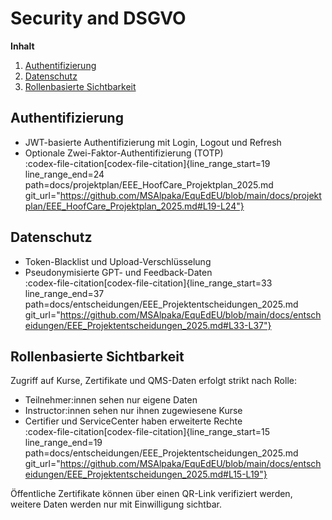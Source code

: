 # Security and DSGVO

**Inhalt**

1. [Authentifizierung](#authentifizierung)
2. [Datenschutz](#datenschutz)
3. [Rollenbasierte Sichtbarkeit](#rollenbasierte-sichtbarkeit)

## Authentifizierung

- JWT-basierte Authentifizierung mit Login, Logout und Refresh  
- Optionale Zwei-Faktor-Authentifizierung (TOTP)  
​:codex-file-citation[codex-file-citation]{line_range_start=19 line_range_end=24 path=docs/projektplan/EEE_HoofCare_Projektplan_2025.md git_url="https://github.com/MSAlpaka/EquEdEU/blob/main/docs/projektplan/EEE_HoofCare_Projektplan_2025.md#L19-L24"}​

## Datenschutz

- Token-Blacklist und Upload-Verschlüsselung  
- Pseudonymisierte GPT- und Feedback-Daten  
​:codex-file-citation[codex-file-citation]{line_range_start=33 line_range_end=37 path=docs/entscheidungen/EEE_Projektentscheidungen_2025.md git_url="https://github.com/MSAlpaka/EquEdEU/blob/main/docs/entscheidungen/EEE_Projektentscheidungen_2025.md#L33-L37"}​

## Rollenbasierte Sichtbarkeit

Zugriff auf Kurse, Zertifikate und QMS-Daten erfolgt strikt nach Rolle:

- Teilnehmer:innen sehen nur eigene Daten  
- Instructor:innen sehen nur ihnen zugewiesene Kurse  
- Certifier und ServiceCenter haben erweiterte Rechte  
​:codex-file-citation[codex-file-citation]{line_range_start=15 line_range_end=19 path=docs/entscheidungen/EEE_Projektentscheidungen_2025.md git_url="https://github.com/MSAlpaka/EquEdEU/blob/main/docs/entscheidungen/EEE_Projektentscheidungen_2025.md#L15-L19"}​

Öffentliche Zertifikate können über einen QR-Link verifiziert werden, weitere Daten werden nur mit Einwilligung sichtbar.
